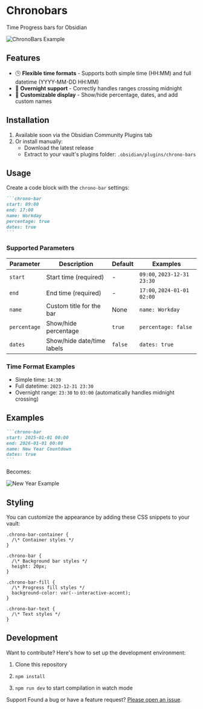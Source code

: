 # Chronobars

Time Progress bars for Obsidian

![ChronoBars Example](https://imgur.com/aE24YyR.png)

## Features

- 🕒 **Flexible time formats** - Supports both simple time (HH:MM) and full datetime (YYYY-MM-DD HH:MM)
- 🌙 **Overnight support** - Correctly handles ranges crossing midnight
- 🎨 **Customizable display** - Show/hide percentage, dates, and add custom names

## Installation

1. Available soon via the Obsidian Community Plugins tab
2. Or install manually:
   - Download the latest release
   - Extract to your vault's plugins folder: `.obsidian/plugins/chrono-bars`

## Usage

Create a code block with the `chrono-bar` settings:

````markdown
```chrono-bar
start: 09:00
end: 17:00
name: Workday
percentage: true
dates: true
```
````

### Supported Parameters

| Parameter    | Description                          | Default       | Examples               |
|--------------|--------------------------------------|---------------|------------------------|
| `start`      | Start time (required)                | -             | `09:00`, `2023-12-31 23:30` |
| `end`        | End time (required)                  | -             | `17:00`, `2024-01-01 02:00` |
| `name`       | Custom title for the bar             | None          | `name: Workday`        |
| `percentage` | Show/hide percentage                 | `true`        | `percentage: false`    |
| `dates`      | Show/hide date/time labels           | `false`       | `dates: true`          |

### Time Format Examples

- Simple time: `14:30`
- Full datetime: `2023-12-31 23:30`
- Overnight range: `23:30` to `03:00` (automatically handles midnight crossing)

## Examples

````markdown
```chrono-bar
start: 2025-01-01 00:00
end: 2026-01-01 00:00
name: New Year Countdown
dates: true
```
````

Becomes:

![New Year Example](https://imgur.com/MbKACK2.png)


## Styling

You can customize the appearance by adding these CSS snippets to your vault:
```
.chrono-bar-container {
  /\* Container styles */
}

.chrono-bar {
  /\* Background bar styles */
  height: 20px;
}

.chrono-bar-fill {
  /\* Progress fill styles */
  background-color: var(--interactive-accent);
}

.chrono-bar-text {
  /\* Text styles */
}
```

## Development

Want to contribute? Here's how to set up the development environment:

1. Clone this repository

2. `npm install`

3. `npm run dev` to start compilation in watch mode

Support
Found a bug or have a feature request? [Please open an issue](https://github.com/dojje/chronobars/issues).

